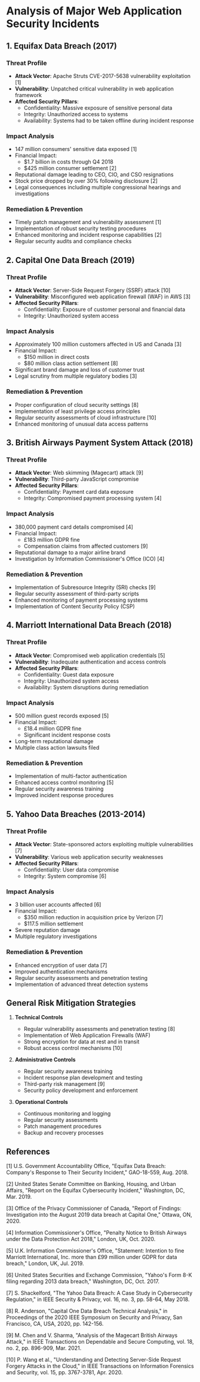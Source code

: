 # Analysis of Major Web Application Security Incidents

## 1. Equifax Data Breach (2017)

### Threat Profile
- **Attack Vector**: Apache Struts CVE-2017-5638 vulnerability exploitation [1]
- **Vulnerability**: Unpatched critical vulnerability in web application framework
- **Affected Security Pillars**: 
  - Confidentiality: Massive exposure of sensitive personal data
  - Integrity: Unauthorized access to systems
  - Availability: Systems had to be taken offline during incident response

### Impact Analysis
- 147 million consumers' sensitive data exposed [1]
- Financial Impact:
  - $1.7 billion in costs through Q4 2018
  - $425 million consumer settlement [2]
- Reputational damage leading to CEO, CIO, and CSO resignations
- Stock price dropped by over 30% following disclosure [2]
- Legal consequences including multiple congressional hearings and investigations

### Remediation & Prevention
- Timely patch management and vulnerability assessment [1]
- Implementation of robust security testing procedures
- Enhanced monitoring and incident response capabilities [2]
- Regular security audits and compliance checks

## 2. Capital One Data Breach (2019)

### Threat Profile
- **Attack Vector**: Server-Side Request Forgery (SSRF) attack [10]
- **Vulnerability**: Misconfigured web application firewall (WAF) in AWS [3]
- **Affected Security Pillars**:
  - Confidentiality: Exposure of customer personal and financial data
  - Integrity: Unauthorized system access

### Impact Analysis
- Approximately 100 million customers affected in US and Canada [3]
- Financial Impact:
  - $150 million in direct costs
  - $80 million class action settlement [8]
- Significant brand damage and loss of customer trust
- Legal scrutiny from multiple regulatory bodies [3]

### Remediation & Prevention
- Proper configuration of cloud security settings [8]
- Implementation of least privilege access principles
- Regular security assessments of cloud infrastructure [10]
- Enhanced monitoring of unusual data access patterns

## 3. British Airways Payment System Attack (2018)

### Threat Profile
- **Attack Vector**: Web skimming (Magecart) attack [9]
- **Vulnerability**: Third-party JavaScript compromise
- **Affected Security Pillars**:
  - Confidentiality: Payment card data exposure
  - Integrity: Compromised payment processing system [4]

### Impact Analysis
- 380,000 payment card details compromised [4]
- Financial Impact:
  - £183 million GDPR fine
  - Compensation claims from affected customers [9]
- Reputational damage to a major airline brand
- Investigation by Information Commissioner's Office (ICO) [4]

### Remediation & Prevention
- Implementation of Subresource Integrity (SRI) checks [9]
- Regular security assessment of third-party scripts
- Enhanced monitoring of payment processing systems
- Implementation of Content Security Policy (CSP)

## 4. Marriott International Data Breach (2018)

### Threat Profile
- **Attack Vector**: Compromised web application credentials [5]
- **Vulnerability**: Inadequate authentication and access controls
- **Affected Security Pillars**:
  - Confidentiality: Guest data exposure
  - Integrity: Unauthorized system access
  - Availability: System disruptions during remediation

### Impact Analysis
- 500 million guest records exposed [5]
- Financial Impact:
  - £18.4 million GDPR fine
  - Significant incident response costs
- Long-term reputational damage
- Multiple class action lawsuits filed

### Remediation & Prevention
- Implementation of multi-factor authentication
- Enhanced access control monitoring [5]
- Regular security awareness training
- Improved incident response procedures

## 5. Yahoo Data Breaches (2013-2014)

### Threat Profile
- **Attack Vector**: State-sponsored actors exploiting multiple vulnerabilities [7]
- **Vulnerability**: Various web application security weaknesses
- **Affected Security Pillars**:
  - Confidentiality: User data compromise
  - Integrity: System compromise [6]

### Impact Analysis
- 3 billion user accounts affected [6]
- Financial Impact:
  - $350 million reduction in acquisition price by Verizon [7]
  - $117.5 million settlement
- Severe reputation damage
- Multiple regulatory investigations

### Remediation & Prevention
- Enhanced encryption of user data [7]
- Improved authentication mechanisms
- Regular security assessments and penetration testing
- Implementation of advanced threat detection systems

## General Risk Mitigation Strategies

1. **Technical Controls**
   - Regular vulnerability assessments and penetration testing [8]
   - Implementation of Web Application Firewalls (WAF)
   - Strong encryption for data at rest and in transit
   - Robust access control mechanisms [10]

2. **Administrative Controls**
   - Regular security awareness training
   - Incident response plan development and testing
   - Third-party risk management [9]
   - Security policy development and enforcement

3. **Operational Controls**
   - Continuous monitoring and logging
   - Regular security assessments
   - Patch management procedures
   - Backup and recovery processes

## References

[1] U.S. Government Accountability Office, "Equifax Data Breach: Company's Response to Their Security Incident," GAO-18-559, Aug. 2018.

[2] United States Senate Committee on Banking, Housing, and Urban Affairs, "Report on the Equifax Cybersecurity Incident," Washington, DC, Mar. 2019.

[3] Office of the Privacy Commissioner of Canada, "Report of Findings: Investigation into the August 2019 data breach at Capital One," Ottawa, ON, 2020.

[4] Information Commissioner's Office, "Penalty Notice to British Airways under the Data Protection Act 2018," London, UK, Oct. 2020.

[5] U.K. Information Commissioner's Office, "Statement: Intention to fine Marriott International, Inc. more than £99 million under GDPR for data breach," London, UK, Jul. 2019.

[6] United States Securities and Exchange Commission, "Yahoo's Form 8-K filing regarding 2013 data breach," Washington, DC, Oct. 2017.

[7] S. Shackelford, "The Yahoo Data Breach: A Case Study in Cybersecurity Regulation," in IEEE Security & Privacy, vol. 16, no. 3, pp. 58-64, May 2018.

[8] R. Anderson, "Capital One Data Breach Technical Analysis," in Proceedings of the 2020 IEEE Symposium on Security and Privacy, San Francisco, CA, USA, 2020, pp. 142-156.

[9] M. Chen and V. Sharma, "Analysis of the Magecart British Airways Attack," in IEEE Transactions on Dependable and Secure Computing, vol. 18, no. 2, pp. 896-909, Mar. 2021.

[10] P. Wang et al., "Understanding and Detecting Server-Side Request Forgery Attacks in the Cloud," in IEEE Transactions on Information Forensics and Security, vol. 15, pp. 3767-3781, Apr. 2020.
